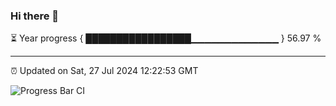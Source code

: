 ### Hi there 👋

⏳ Year progress { █████████████████▁▁▁▁▁▁▁▁▁▁▁▁▁ } 56.97 %

---

⏰ Updated on Sat, 27 Jul 2024 12:22:53 GMT

![Progress Bar CI](https://github.com/liununu/liununu/workflows/Progress%20Bar%20CI/badge.svg)
